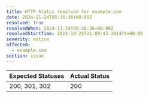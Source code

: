 ```yaml
---
title: HTTP Status resolved for example.com
date: 2024-11-24T05:36:36+00:00Z
resolved: True
resolvedWhen: 2024-11-24T05:36:36+00:00Z
resolvedStartTime: 2024-10-25T21:09:43.191474+00:00
severity: notice
affected:
  - example.com
section: issue
---
```


| Expected Statuses | Actual Status  |
|-------------------|----------------|
| 200, 301, 302 | 200 |

